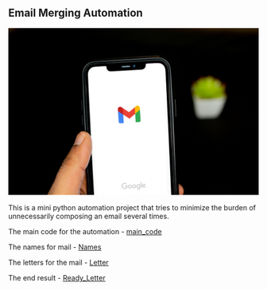 ## Email Merging Automation 

<img src = "./Images/Email_Automation.jpg">

This is a mini python automation project that tries to minimize the burden of unnecessarily composing an email several times.

The main code for the automation - [main_code](https://github.com/Dolamu-TheDataGuy/Email_Automation/blob/main/main.py)

The names for mail - [Names](./Names/invited_names.txt)

The letters for the mail - [Letter]("./Letters/starting_letter.txt")

The end result - [Ready_Letter]("./Output/ReadyToSend/")

